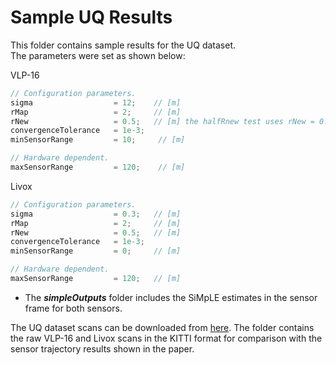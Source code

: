 # Sample UQ Results
This folder contains sample results for the UQ dataset.\
The parameters were set as shown below:

VLP-16
```cpp
// Configuration parameters.
sigma                  = 12;    // [m]
rMap                   = 2;     // [m]
rNew                   = 0.5;   // [m] the halfRnew test uses rNew = 0.25 m
convergenceTolerance   = 1e-3;
minSensorRange         = 10;     // [m]

// Hardware dependent.
maxSensorRange         = 120;    // [m]
```

Livox
```cpp
// Configuration parameters.
sigma                  = 0.3;   // [m]
rMap                   = 2;     // [m]
rNew                   = 0.5;   // [m]
convergenceTolerance   = 1e-3;
minSensorRange         = 0;     // [m]

// Hardware dependent.
maxSensorRange         = 120;   // [m]
```

* The ***simpleOutputs*** folder includes the SiMpLE estimates in the sensor frame for both sensors.

The UQ dataset scans can be downloaded from [here](https://drive.google.com/drive/folders/1PgECQIySs72Qz-CXhAsAKSq_fRi5S3oA?usp=sharing).
The folder contains the raw VLP-16 and Livox scans in the KITTI format for comparison with the sensor trajectory results shown in the paper.